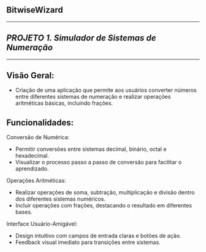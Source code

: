 ## **BitwiseWizard**
---
## _PROJETO 1. Simulador de Sistemas de Numeração_

---
## Visão Geral:

- Criação de uma aplicação que permite aos usuários converter números 
entre diferentes sistemas de numeração e realizar operações aritméticas básicas, incluindo frações.

## Funcionalidades:


Conversão de Numérica:
* Permitir conversões entre sistemas decimal, binário, octal e hexadecimal.
* Visualizar o processo passo a passo de conversão para facilitar o aprendizado.

Operações Aritméticas:
* Realizar operações de soma, subtração, multiplicação e divisão dentro dos diferentes sistemas numéricos.
* Incluir operações com frações, destacando o resultado em diferentes bases.

Interface Usuário-Amigável:
* Design intuitivo com campos de entrada claras e botões de ação.
* Feedback visual imediato para transições entre sistemas.

